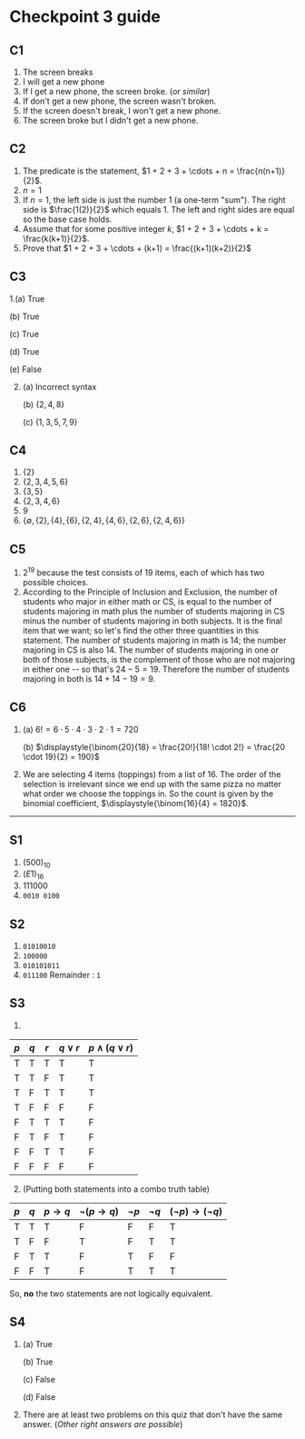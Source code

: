 # Checkpoint 3 guide 

## C1

1. The screen breaks
2. I will get a new phone
3. If I get a new phone, the screen broke. (*or similar*)
4. If don't get a new phone, the screen wasn't broken. 
5. If the screen doesn't break, I won't get a new phone. 
6. The screen broke but I didn't get a new phone. 

## C2

1. The predicate is the statement, $1 + 2 + 3 + \cdots + n = \frac{n(n+1)}{2}$. 
2. $n = 1$
3. If $n=1$, the left side is just the number 1 (a one-term "sum"). The right side is $\frac{1(2)}{2}$ which equals $1$. The left and right sides are equal so the base case holds.
4. Assume that for some positive integer $k$, $1 + 2 + 3 + \cdots + k = \frac{k(k+1)}{2}$.
5. Prove that $1 + 2 + 3 + \cdots + (k+1) = \frac{(k+1)(k+2)}{2}$

## C3

1.(a) True

   (b) True 

   (c) True 

   (d) True 

   (e) False 

2. (a) Incorrect syntax 

   (b) $\lbrace 2,4,8\rbrace$ 

   (c) $\lbrace 1,3,5,7,9 \rbrace$ 

## C4

1. $\lbrace 2 \rbrace$ 
2. $\lbrace 2,3,4,5,6 \rbrace$ 
3. $\lbrace 3,5 \rbrace$ 
4. $\lbrace 2,3,4,6 \rbrace$
5. $9$ 
6. $\lbrace \emptyset, \lbrace 2 \rbrace, \lbrace 4 \rbrace, \lbrace 6 \rbrace, \lbrace 2,4 \rbrace, \lbrace 4,6 \rbrace,\lbrace 2,6 \rbrace, \lbrace 2,4,6 \rbrace \rbrace$

## C5

1. $2^{19}$ because the test consists of 19 items, each of which has two possible choices. 
2. According to the Principle of Inclusion and Exclusion, the number of students who major in either math or CS, is equal to the number of students majoring in math plus the number of students majoring in CS minus the number of students majoring in both subjects. It is the final item that we want; so let's find the other three quantities in this statement. The number of students majoring in math is 14; the number majoring in CS is also 14. The number of students majoring in one or both of those subjects, is the complement of those who are not majoring in either one -- so that's $24 - 5 = 19$. Therefore the number of students majoring in both is $14 + 14 - 19 = 9$. 

## C6

1. (a) $6! = 6 \cdot 5 \cdot 4 \cdot 3 \cdot 2 \cdot 1 = 720$ 

   (b) $\displaystyle{\binom{20}{18} = \frac{20!}{18! \cdot 2!} = \frac{20 \cdot 19}{2} = 190}$ 

2. We are selecting 4 items (toppings) from a list of 16. The order of the selection is irrelevant since we end up with the same pizza no matter what order we choose the toppings in. So the count is given by the binomial coefficient, $\displaystyle{\binom{16}{4} = 1820}$. 

---

## S1

1. $(500)_{10}$ 
2. $(E1)_{16}$
3. $111000$
4. `0010 0100`

## S2

1. `01010010`
2. `100000`
3. `010101011`
4. `011100` Remainder : `1`

## S3

1.
| $p$ | $q$ | $r$ | $q \vee r$ | $p \wedge (q \vee r)$ |
| ---- | ---- | ---- | ---- | ---- |
| T | T | T | T | T |
| T | T | F | T | T |
| T | F | T | T | T |
| T | F | F | F | F |
| F | T | T | T | F |
| F | T | F | T | F |
| F | F | T | T | F |
| F | F | F | F | F |

2. (Putting both statements into a combo truth table)

| $p$ | $q$ | $p \rightarrow q$ | $\neg(p \rightarrow q)$ | $\neg p$ | $\neg q$ | $(\neg p) \rightarrow (\neg q)$ |
| ---- | ---- | ---- | ---- | ---- | ---- | ---- |
| T | T | T | F | F | F | T |
| T | F | F | T | F | T | T |
| F | T | T | F | T | F | F |
| F | F | T | F | T | T | T |

So, **no** the two statements are not logically equivalent. 


## S4

1. (a) True

   (b) True 

   (c) False

   (d) False 

2. There are at least two problems on this quiz that don't have the same answer. (*Other right answers are possible*)